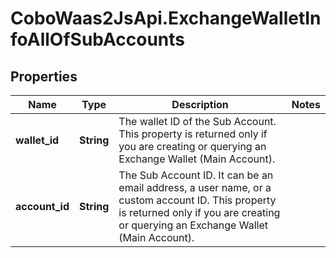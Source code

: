 # CoboWaas2JsApi.ExchangeWalletInfoAllOfSubAccounts

## Properties

Name | Type | Description | Notes
------------ | ------------- | ------------- | -------------
**wallet_id** | **String** | The wallet ID of the Sub Account. This property is returned only if you are creating or querying an Exchange Wallet (Main Account). | 
**account_id** | **String** | The Sub Account ID. It can be an email address, a user name, or a custom account ID. This property is returned only if you are creating or querying an Exchange Wallet (Main Account). | 


